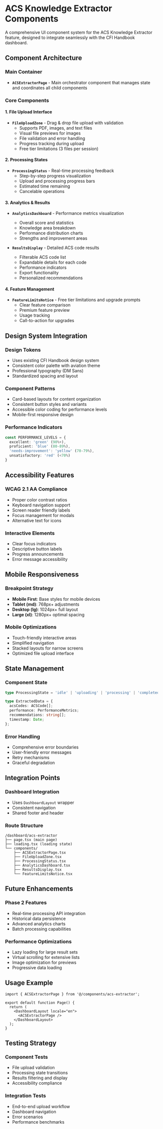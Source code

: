 # ACS Knowledge Extractor Components

A comprehensive UI component system for the ACS Knowledge Extractor feature, designed to integrate seamlessly with the CFI Handbook dashboard.

## Component Architecture

### Main Container
- **`ACSExtractorPage`** - Main orchestrator component that manages state and coordinates all child components

### Core Components

#### 1. File Upload Interface
- **`FileUploadZone`** - Drag & drop file upload with validation
  - Supports PDF, images, and text files
  - Visual file previews for images
  - File validation and error handling
  - Progress tracking during upload
  - Free tier limitations (3 files per session)

#### 2. Processing States
- **`ProcessingStatus`** - Real-time processing feedback
  - Step-by-step progress visualization
  - Upload and processing progress bars
  - Estimated time remaining
  - Cancelable operations

#### 3. Analytics & Results
- **`AnalyticsDashboard`** - Performance metrics visualization
  - Overall score and statistics
  - Knowledge area breakdown
  - Performance distribution charts
  - Strengths and improvement areas

- **`ResultsDisplay`** - Detailed ACS code results
  - Filterable ACS code list
  - Expandable details for each code
  - Performance indicators
  - Export functionality
  - Personalized recommendations

#### 4. Feature Management
- **`FeatureLimitsNotice`** - Free tier limitations and upgrade prompts
  - Clear feature comparison
  - Premium feature preview
  - Usage tracking
  - Call-to-action for upgrades

## Design System Integration

### Design Tokens
- Uses existing CFI Handbook design system
- Consistent color palette with aviation theme
- Professional typography (DM Sans)
- Standardized spacing and layout

### Component Patterns
- Card-based layouts for content organization
- Consistent button styles and variants
- Accessible color coding for performance levels
- Mobile-first responsive design

### Performance Indicators
```typescript
const PERFORMANCE_LEVELS = {
  excellent: 'green' (90%+),
  proficient: 'blue' (80-89%),
  'needs-improvement': 'yellow' (70-79%),
  unsatisfactory: 'red' (<70%)
}
```

## Accessibility Features

### WCAG 2.1 AA Compliance
- Proper color contrast ratios
- Keyboard navigation support
- Screen reader friendly labels
- Focus management for modals
- Alternative text for icons

### Interactive Elements
- Clear focus indicators
- Descriptive button labels
- Progress announcements
- Error message accessibility

## Mobile Responsiveness

### Breakpoint Strategy
- **Mobile First**: Base styles for mobile devices
- **Tablet (md)**: 768px+ adjustments
- **Desktop (lg)**: 1024px+ full layout
- **Large (xl)**: 1280px+ optimal spacing

### Mobile Optimizations
- Touch-friendly interactive areas
- Simplified navigation
- Stacked layouts for narrow screens
- Optimized file upload interface

## State Management

### Component State
```typescript
type ProcessingState = 'idle' | 'uploading' | 'processing' | 'completed' | 'error';

type ExtractedData = {
  acsCodes: ACSCode[];
  performance: PerformanceMetrics;
  recommendations: string[];
  timestamp: Date;
};
```

### Error Handling
- Comprehensive error boundaries
- User-friendly error messages
- Retry mechanisms
- Graceful degradation

## Integration Points

### Dashboard Integration
- Uses `DashboardLayout` wrapper
- Consistent navigation
- Shared footer and header

### Route Structure
```
/dashboard/acs-extractor
├── page.tsx (main page)
├── loading.tsx (loading state)
└── components/
    ├── ACSExtractorPage.tsx
    ├── FileUploadZone.tsx
    ├── ProcessingStatus.tsx
    ├── AnalyticsDashboard.tsx
    ├── ResultsDisplay.tsx
    └── FeatureLimitsNotice.tsx
```

## Future Enhancements

### Phase 2 Features
- Real-time processing API integration
- Historical data persistence
- Advanced analytics charts
- Batch processing capabilities

### Performance Optimizations
- Lazy loading for large result sets
- Virtual scrolling for extensive lists
- Image optimization for previews
- Progressive data loading

## Usage Example

```tsx
import { ACSExtractorPage } from '@/components/acs-extractor';

export default function Page() {
  return (
    <DashboardLayout locale="en">
      <ACSExtractorPage />
    </DashboardLayout>
  );
}
```

## Testing Strategy

### Component Tests
- File upload validation
- Processing state transitions
- Results filtering and display
- Accessibility compliance

### Integration Tests
- End-to-end upload workflow
- Dashboard navigation
- Error scenarios
- Performance benchmarks
